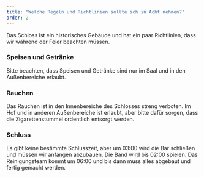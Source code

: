 ```yaml
---
title: "Welche Regeln und Richtlinien sollte ich in Acht nehmen?"
order: 2
---
```


Das Schloss ist ein historisches Gebäude und hat ein paar Richtlinien, dass wir während der Feier beachten müssen.

### Speisen und Getränke

Bitte beachten, dass Speisen und Getränke sind nur im Saal und in den Außenbereiche erlaubt.

### Rauchen

Das Rauchen ist in den Innenbereiche des Schlosses streng verboten. Im Hof und in anderen Außenbereiche ist erlaubt, aber bitte dafür sorgen, dass die Zigarettenstummel ordentlich entsorgt werden.

### Schluss

Es gibt keine bestimmte Schlusszeit, aber um 03:00 wird die Bar schließen und müssen wir anfangen abzubauen. Die Band wird bis 02:00 spielen. Das Reinigungsteam kommt um 06:00 und bis dann muss alles abgebaut und fertig gemacht werden.